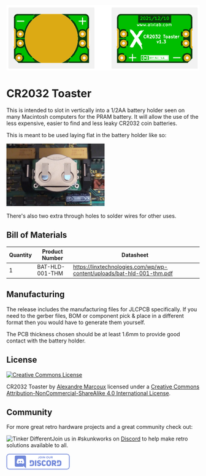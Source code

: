 <img src="docs/CR2032 Toaster v1.3.png" alt="gerber preview CR2032 Toast v1.3" />

# CR2032 Toaster

This is intended to slot in vertically into a 1/2AA battery holder seen on many Macintosh computers for the PRAM battery. It will allow the use of the less expensive, easier to find and less leaky CR2032 coin batteries.

This is meant to be used laying flat in the battery holder like so:

<img src="docs/macintosh_se_battery_adapter.jpg" alt="installed 1/2aa battery adapter" style="zoom: 25%; margin: 0;" />

There's also two extra through holes to solder wires for other uses.



## Bill of Materials

| Quantity | Product Number  | Datasheet                                                    |
| :------- | --------------- | ------------------------------------------------------------ |
| 1        | BAT-HLD-001-THM | https://linxtechnologies.com/wp/wp-content/uploads/bat-hld-001-thm.pdf |



## Manufacturing

The release includes the manufacturing files for JLCPCB specifically. If you need to the gerber files, BOM or component pick & place in a different format then you would have to generate them yourself.

The PCB thickness chosen should be at least 1.6mm to provide good contact with the battery holder.



## License

<a rel="license" href="http://creativecommons.org/licenses/by-nc-sa/4.0/"><img alt="Creative Commons License" style="border-width:0" src="https://i.creativecommons.org/l/by-nc-sa/4.0/88x31.png" /></a>

CR2032 Toaster by [Alexandre Marcoux](https://github.com/alxlab-zone66x/cr2032_toaster) licensed under a <a rel="license" href="http://creativecommons.org/licenses/by-nc-sa/4.0/">Creative Commons Attribution-NonCommercial-ShareAlike 4.0 International License</a>.



## Community

For more great retro hardware projects and a great community check out:

[<img src="docs/tinker_different_sat_rev_600.png" alt="Tinker Different" style="float: left;" alt="Tinker Different" style="float: left;" />](https://tinkerdifferent.com/)









Join us in #skunkworks on [Discord](https://discord.gg/GKcvtgU7P9) to help make retro solutions available to all.

[<img src="docs\discordbanner.png" alt="Discord Open Retro SCSI skunkworks" style="float: left;" />](https://discord.gg/GKcvtgU7P9)





